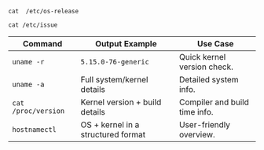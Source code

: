 ```
cat  /etc/os-release
```

```
cat /etc/issue
```

|Command|Output Example|Use Case|
|---|---|---|
|`uname -r`|`5.15.0-76-generic`|Quick kernel version check.|
|`uname -a`|Full system/kernel details|Detailed system info.|
|`cat /proc/version`|Kernel version + build details|Compiler and build time info.|
|`hostnamectl`|OS + kernel in a structured format|User-friendly overview.|